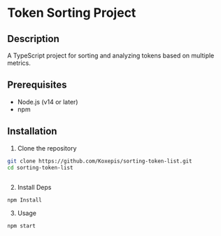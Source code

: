 # Token Sorting Project

## Description
A TypeScript project for sorting and analyzing tokens based on multiple metrics.

## Prerequisites
- Node.js (v14 or later)
- npm

## Installation
1. Clone the repository
```bash
git clone https://github.com/Koxepis/sorting-token-list.git
cd sorting-token-list
 
```
2. Install Deps
```
npm Install
```
3. Usage
```
npm start
```
